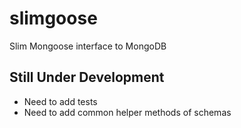 # slimgoose
Slim Mongoose interface to MongoDB

## Still Under Development
* Need to add tests
* Need to add common helper methods of schemas
